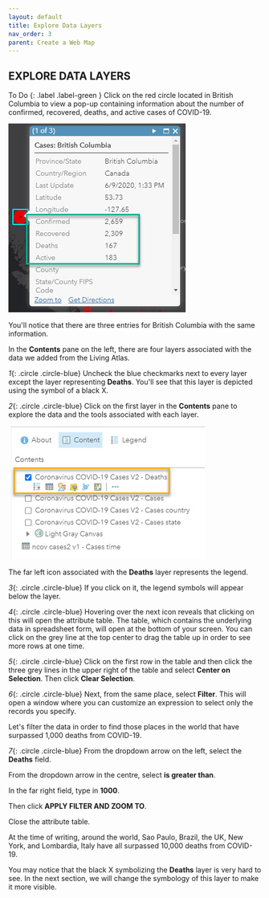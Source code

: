 ```yaml
---
layout: default
title: Explore Data Layers
nav_order: 3
parent: Create a Web Map
---
```


##  EXPLORE DATA LAYERS

To Do
{: .label .label-green }
Click on the red circle located in British Columbia to view a pop-up containing information about the number of confirmed, recovered, deaths, and active cases of COVID-19.

![covidCases.jpg](https://raw.githubusercontent.com/fiddleHeads/intro-AGOL/master/covidCases.jpg)

You'll notice that there are three entries for British Columbia with the same information. 

In the **Contents** pane on the left, there are four layers associated with the data we added from the Living Atlas. 

*1*{: .circle .circle-blue} Uncheck the blue checkmarks next to every layer except the layer representing **Deaths**. You'll see that this layer is depicted using the symbol of a black X.

*2*{: .circle .circle-blue} Click on the first layer in the **Contents** pane to explore the data and the tools associated with each layer.

![deathsLyr.jpg](https://raw.githubusercontent.com/fiddleHeads/intro-AGOL/master/deathsLyr.jpg)

The far left icon associated with the **Deaths** layer represents the legend. 

*3*{: .circle .circle-blue} If you click on it, the legend symbols will appear below the layer.

*4*{: .circle .circle-blue} Hovering over the next icon reveals that clicking on this will open the attribute table. The table, which contains the underlying data in spreadsheet form, will open at the bottom of your screen. You can click on the grey line at the top center to drag the table up in order to see more rows at one time.

*5*{: .circle .circle-blue} Click on the first row in the table and then click the three grey lines in the upper right of the table and select **Center on Selection**.
Then click **Clear Selection**.

*6*{: .circle .circle-blue} Next, from the same place, select **Filter**. This will open a window where you can customize an expression to select only the records you specify.

Let's filter the data in order to find those places in the world that have surpassed 1,000 deaths from COVID-19.

*7*{: .circle .circle-blue} From the dropdown arrow on the left, select the **Deaths** field.

From the dropdown arrow in the centre, select **is greater than**.

In the far right field, type in **1000**.

Then click **APPLY FILTER AND ZOOM TO**.

Close the attribute table.

At the time of writing, around the world, Sao Paulo, Brazil, the UK, New York, and Lombardia, Italy have all surpassed 10,000 deaths from COVID-19.

You may notice that the black X symbolizing the **Deaths** layer is very hard to see. In the next section, we will change the symbology of this layer to make it more visible.



